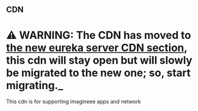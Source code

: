 ## CDN
# __⚠ WARNING: The CDN has moved to [the new eureka server CDN section](https://github.com/eureka-imagineee-server/cdn), this cdn will stay open but will slowly be migrated to the new one; so, start migrating.___
This  cdn is for supporting imagineee apps and network
